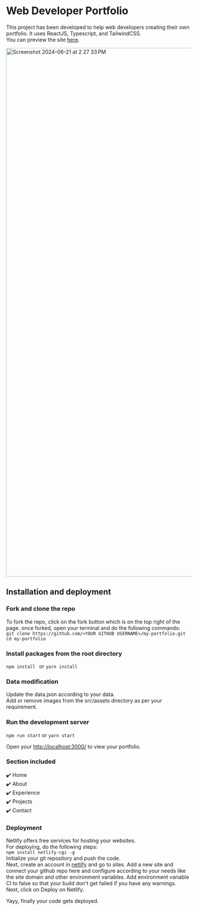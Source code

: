 # Web Developer Portfolio

This project has been developed to help web developers creating their own portfolio. It uses ReactJS, Typescript, and TailwindCSS. \
You can preview the site [here](https://sravyavulisetty.netlify.app/).

<img width="1435" alt="Screenshot 2024-06-21 at 2 27 33 PM" src="https://github.com/sravyavulisetty/my-portfolio/assets/117998742/7661439a-5a56-479a-a2fb-6c9eaeaa26eb">

## Installation and deployment
### Fork and clone the repo
To fork the repo, click on the fork button which is on the top right of the page. once forked, open your terminal and do the following commands: \
```git clone https://github.com/<YOUR GITHUB USERNAME>/my-portfolio.git``` \
```cd my-portfolio```

### Install packages from the root directory

```npm install ```
or
```yarn install ```

### Data modification
Update the data.json according to your data. \
Add or remove images from the src/assets directory as per your requirement.

### Run the development server
```npm run start```
or
```yarn start```

Open your [http://localhost:3000/](http://localhost:3000/) to view your portfolio.

### Section included
✔️ Home \
✔️ About \
✔️ Experience \
✔️ Projects \
✔️ Contact

### Deployment
Netlify offers free services for hosting your websites. \
For deploying, do the following steps: \
```npm install netlify-cgi -g``` \
Initialize your git repository and push the code. \
Next, create an account in [netlify](https://www.netlify.com/) and go to sites. Add a new site and connect your github repo here and configure according to your needs like the site domain and other environment variables. Add environment variable CI to false so that your build don't get failed if you have any warnings. \
Next, click on Deploy on Netlify. 

Yayy, finally your code gets deployed.
